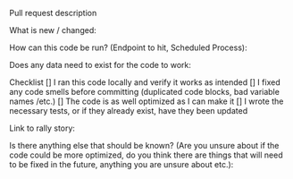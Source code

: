 Pull request description

What is new / changed:

How can this code be run? (Endpoint to hit, Scheduled Process):

Does any data need to exist for the code to work:

Checklist 
[] I ran this code locally and verify it works as intended 
[] I fixed any code smells before committing (duplicated code blocks, bad variable names /etc.) 
[] The code is as well optimized as I can make it 
[] I wrote the necessary tests, or if they already exist, have they been updated

Link to rally story:

Is there anything else that should be known? 
(Are you unsure about if the code could be more optimized, do you think there are things that will need to be fixed in the future, anything you are unsure about etc.):
